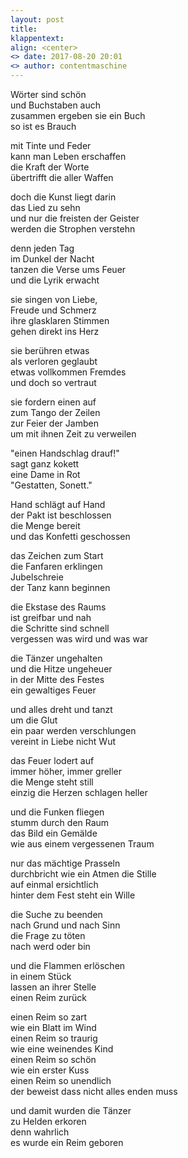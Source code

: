 ```yaml
---
layout: post
title: 
klappentext:
align: <center>
<> date: 2017-08-20 20:01
<> author: contentmaschine
---
```


Wörter sind schön <br>
und Buchstaben auch <br>
zusammen ergeben sie ein Buch <br>
so ist es Brauch <br>

mit Tinte und Feder <br>
kann man Leben erschaffen <br>
die Kraft der Worte <br>
übertrifft die aller Waffen <br>

doch die Kunst liegt darin <br>
das Lied zu sehn <br>
und nur die freisten der Geister <br>
werden die Strophen verstehn <br>

denn jeden Tag <br>
im Dunkel der Nacht <br>
tanzen die Verse ums Feuer <br>
und die Lyrik erwacht <br>

sie singen von Liebe, <br>
Freude und Schmerz <br>
ihre glasklaren Stimmen <br>
gehen direkt ins Herz <br>

sie berühren etwas <br>
als verloren geglaubt <br>
etwas vollkommen Fremdes <br>
und doch so vertraut <br>

sie fordern einen auf <br>
zum Tango der Zeilen <br>
zur Feier der Jamben <br>
um mit ihnen Zeit zu verweilen <br>

"einen Handschlag drauf!" <br>
sagt ganz kokett <br>
eine Dame in Rot <br>
"Gestatten, Sonett." <br>

Hand schlägt auf Hand <br>
der Pakt ist beschlossen <br>
die Menge bereit <br>
und das Konfetti geschossen <br>

das Zeichen zum Start <br>
die Fanfaren erklingen <br>
Jubelschreie <br>
der Tanz kann beginnen <br>

die Ekstase des Raums <br>
ist greifbar und nah <br>
die Schritte sind schnell <br>
vergessen was wird und was war <br>

die Tänzer ungehalten <br>
und die Hitze ungeheuer <br>
in der Mitte des Festes <br>
ein gewaltiges Feuer <br>

und alles dreht und tanzt <br>
um die Glut <br>
ein paar werden verschlungen <br>
vereint in Liebe nicht Wut <br>

das Feuer lodert auf <br>
immer höher, immer greller <br>
die Menge steht still <br>
einzig die Herzen schlagen heller <br>

und die Funken fliegen <br>
stumm durch den Raum <br>
das Bild ein Gemälde <br>
wie aus einem vergessenen Traum <br>

nur das mächtige Prasseln <br>
durchbricht wie ein Atmen die Stille <br>
auf einmal ersichtlich <br>
hinter dem Fest steht ein Wille <br>

die Suche zu beenden <br>
nach Grund und nach Sinn <br>
die Frage zu töten <br>
nach werd oder bin <br>

und die Flammen erlöschen <br>
in einem Stück <br>
lassen an ihrer Stelle <br>
einen Reim zurück <br>

einen Reim so zart <br>
wie ein Blatt im Wind <br>
einen Reim so traurig <br>
wie eine weinendes Kind <br>
einen Reim so schön <br>
wie ein erster Kuss <br>
einen Reim so unendlich <br>
der beweist dass nicht alles enden muss <br>

und damit wurden die Tänzer <br>
zu Helden erkoren <br>
denn wahrlich <br>
es wurde ein Reim geboren <br>
